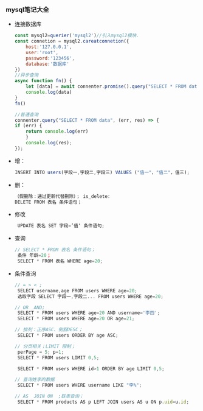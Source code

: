 ### mysql笔记大全
- 连接数据库
    ```js
    const mysql2=querier('mysql2')//引入mysql2模块.
    const connetion = mysql2.careatconnetion({
        host:'127.0.0.1',
        user:'root',
        password:'123456',
        database:'数据库'
    })
    //异步查询
    async function fn() {
        let [data] = await connenter.promise().query("SELECT * FROM data");
        console.log(data)
    }
    fn()

    //普通查询
    connenter.query("SELECT * FROM data", (err, res) => {
    if (err) {
        return console.log(err)
        }
        console.log(res);
    });

- 增：
    ```js
    INSERT INTO users(字段一,字段二,字段三) VALUES ("值一"，"值二"，值三);


-  删：
    ```js
    （假删除：通过更新代替删除）； is_delete:
    DELETE FROM 表名 条件语句；    

- 修改
    ```js
     UPDATE 表名 SET 字段=’值‘ 条件语句;

- 查询
    ```js
    // SELECT * FROM 表名 条件语句；
     条件 年龄=20；
     SELECT * FROM 表名 WHERE age=20;

- 条件查询
    ```js
    // = > < ;
     SELECT username,age FROM users WHERE age=20;
     选取字段 SELECT 字段一,字段二... FROM users WHERE age=20;

    // OR  AND;
     SELECT * FROM users WHERE age=20 AND username='李四';
     SELECT * FROM users WHERE age=20 OR age=21;

    // 排列：正序ASC、倒叙DESC；
     SELECT * FROM users ORDER BY age ASC;

    // 分页相关；LIMIT 限制；
     perPage = 5; p=1; 
     SELECT * FROM users LIMIT 0,5;

     SELECT * FROM users WHERE id>1 ORDER BY age LIMIT 0,5;

    // 查询姓李的数据
     SELECT * FROM users WHERE username LIKE "李%";

    // AS  JOIN ON  ;联表查询； 
     SELECT * FROM products AS p LEFT JOIN users AS u ON p.uid=u.id;